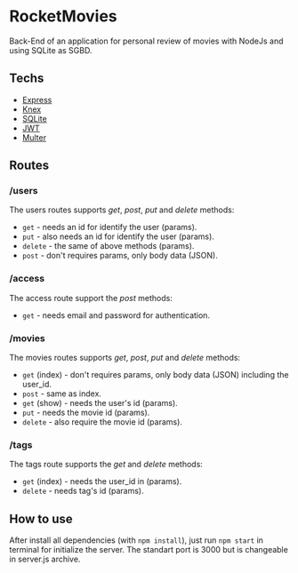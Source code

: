 # RocketMovies

Back-End of an application for personal review of movies with NodeJs and using SQLite as SGBD.

## Techs

- [Express](https://expressjs.com/)
- [Knex](http://knexjs.org/)
- [SQLite](https://www.sqlite.org/index.html)
- [JWT](https://www.jwt.io)
- [Multer](https://www.npmjs.com/package/multer)

## Routes

### /users

The users routes supports *get*, *post*, *put* and *delete* methods:

- ```get``` - needs an id for identify the user (params).
- ```put```  - also needs an id for identify the user (params).
- ```delete``` - the same of above methods (params).
- ```post``` - don't requires params, only body data (JSON).
### /access

The access route support the *post* methods:

- ```get``` - needs email and password for authentication.
### /movies

The movies routes supports *get*, *post*, *put* and *delete* methods:

- ```get``` (index) - don't requires params, only body data (JSON) including the user_id.
- ```post``` - same as index.
- ```get``` (show) -  needs the user's id (params).
- ```put```  - needs the movie id (params).
- ```delete``` - also require the movie id (params).

### /tags
 The tags route supports the *get* and *delete* methods:

- ```get``` (index) - needs the user_id in (params).
- ```delete``` - needs tag's id (params).

## How to use

 After install all dependencies (with ```npm install```), just run ```npm start``` in terminal for initialize the server. The standart port is 3000 but is changeable in server.js archive.
